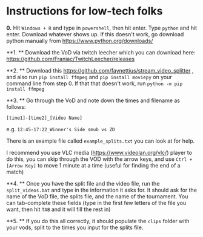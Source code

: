 # Instructions for low-tech folks

**0.** Hit `Windows + R` and type in `powershell`, then hit enter. Type `python` and hit enter. Download whatever shows up. If this doesn't work, go download python manually from https://www.python.org/downloads/

**1. ** Download the VoD via twitch leecher which you can download here: https://github.com/Franiac/TwitchLeecher/releases

**2.  ** Download this https://github.com/faynettius/stream_video_splitter , and also run `pip install ffmpeg` and `pip install moviepy` on your command line from step 0. If that that doesn't work, run `python -m pip install ffmpeg`

**3. ** Go through the VoD and note down the times and filename as follows:

`[time1]-[time2]_[Video Name]`

e.g. `12:45-17:22_Winner's Side smub vs ZD`

There is an example file called `example_splits.txt` you can look at for help.

I recommend you use VLC media (https://www.videolan.org/vlc/) player to do this, you can skip through the VOD with the arrow keys, and use `Ctrl + [Arrow Key]` to move 1 minute at a time (useful for finding the end of a match)

**4. ** Once you have the split file and the video file, run the `split_videos.bat` and type in the information it asks for. It should ask for the name of the VoD file, the splits file, and the name of the tournament. You can tab-complete these fields (type in the first few letters of the file you want, then hit `TAB` and it will fill the rest in)

**5. ** If you do this all correctly, it should populate the `clips` folder with your vods, split to the times you input for the splits file.

